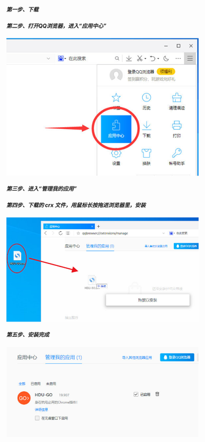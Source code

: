##### 第一步、下载

##### 第二步、打开QQ浏览器，进入“应用中心”

![](../image/006Xmmmggy1g6r89uad19j30g70bkweg.jpg)

##### 第三步、进入“管理我的应用”

##### 第四步、下载的 crx 文件，用鼠标长按拖进浏览器里，安装

![](../image/006Xmmmggy1g6r8daswzuj30pj0dujso.jpg)

##### 第五步、安装完成

![](../image/006Xmmmgly1g6r8ec6uwyj30jg093aae.jpg)
